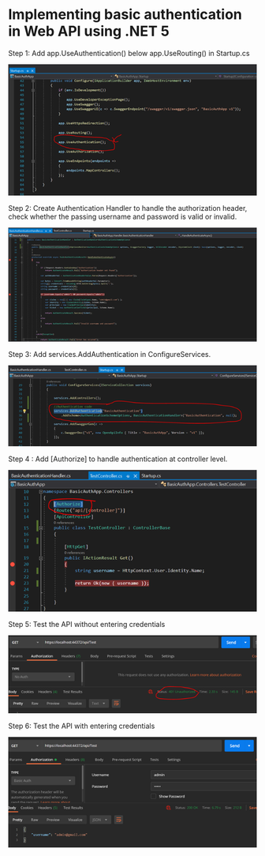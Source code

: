 # Implementing basic authentication in Web API using .NET 5

Step 1: Add app.UseAuthentication() below app.UseRouting()  in Startup.cs

![](https://github.com/GireeshKyamannavar/WebAPI-BasicAuthentication/blob/master/Pictures/Picture1.png)

Step 2: Create Authentication Handler to handle the authorization header, check whether the passing username and password is valid or invalid.

![](https://github.com/GireeshKyamannavar/WebAPI-BasicAuthentication/blob/master/Pictures/Picture2.png)

Step 3: Add services.AddAuthentication in ConfigureServices.

![](https://github.com/GireeshKyamannavar/WebAPI-BasicAuthentication/blob/master/Pictures/Picture3.png)

Step 4 : Add [Authorize] to handle authentication at controller level.

![](https://github.com/GireeshKyamannavar/WebAPI-BasicAuthentication/blob/master/Pictures/Picture4.png)
 
Step 5: Test the API without entering credentials

![](https://github.com/GireeshKyamannavar/WebAPI-BasicAuthentication/blob/master/Pictures/Picture5.png)
  
Step 6: Test the API with entering credentials

![](https://github.com/GireeshKyamannavar/WebAPI-BasicAuthentication/blob/master/Pictures/Picture6.png)


